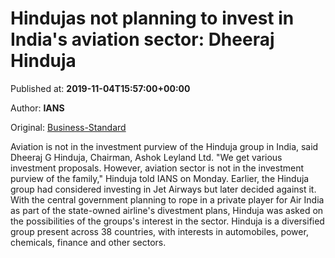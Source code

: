 
# Hindujas not planning to invest in India's aviation sector: Dheeraj Hinduja

Published at: **2019-11-04T15:57:00+00:00**

Author: **IANS**

Original: [Business-Standard](https://www.business-standard.com/article/companies/hindujas-not-planning-to-invest-in-india-s-aviation-sector-dheeraj-hinduja-119110401010_1.html)

Aviation is not in the investment purview of the Hinduja group in India, said Dheeraj G Hinduja, Chairman, Ashok Leyland Ltd.
"We get various investment proposals. However, aviation sector is not in the investment purview of the family," Hinduja told IANS on Monday.
Earlier, the Hinduja group had considered investing in Jet Airways but later decided against it.
With the central government planning to rope in a private player for Air India as part of the state-owned airline's divestment plans, Hinduja was asked on the possibilities of the groups's interest in the sector.
Hinduja is a diversified group present across 38 countries, with interests in automobiles, power, chemicals, finance and other sectors.
